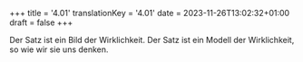 +++
title = '4.01'
translationKey = '4.01'
date = 2023-11-26T13:02:32+01:00
draft = false
+++

Der Satz ist ein Bild der Wirklichkeit.
Der Satz ist ein Modell der Wirklichkeit, so wie wir sie uns denken.

